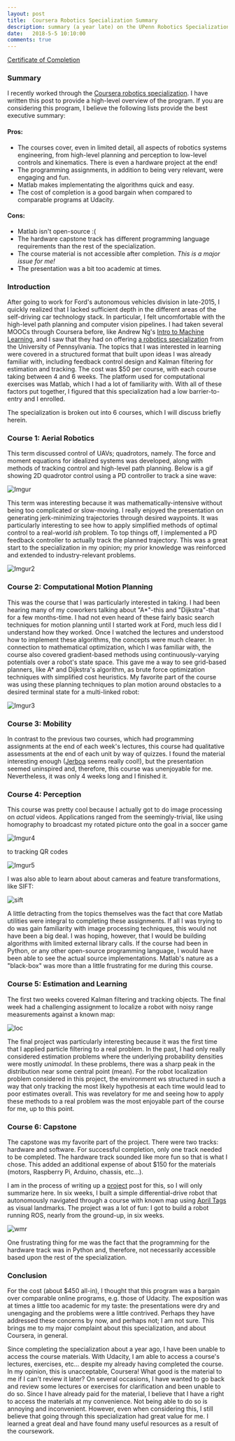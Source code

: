 ```yaml
---
layout: post
title:  Coursera Robotics Specialization Summary
description: summary (a year late) on the UPenn Robotics Specialization
date:   2018-5-5 10:10:00
comments: true
---
```


[Certificate of Completion](https://www.coursera.org/account/accomplishments/specialization/certificate/9LJZWB3PYG8C)

### Summary

I recently worked through the [Coursera robotics specialization](https://www.coursera.org/specializations/robotics).  I have written this post to provide a high-level overview of the program.  If you are considering this program, I believe the following lists provide the best executive summary:

#### Pros:
* The courses cover, even in limited detail, all aspects of robotics systems engineering, from high-level planning and perception to low-level controls and kinematics.  There is even a hardware project at the end!
* The programming assignments, in addition to being very relevant, were engaging and fun.
* Matlab makes implementating the algorithms quick and easy.
* The cost of completion is a good bargain when compared to comparable programs at Udacity.

#### Cons:
* Matlab isn't open-source :\(
* The hardware capstone track has different programming language requirements than the rest of the specialization.
* The course material is not accessible after completion. _This is a major issue for me!_
* The presentation was a bit too academic at times.

### Introduction

After going to work for Ford's autonomous vehicles division in late-2015, I quickly realized that I lacked sufficient depth in the different areas of the self-driving car technology stack.  In particular, I felt uncomfortable with the high-level path planning and computer vision pipelines.  I had taken several MOOCs through Coursera before, like Andrew Ng's [Intro to Machine Learning](https://www.coursera.org/learn/machine-learning), and I saw that they had on offering [a robotics specialization](https://www.coursera.org/specializations/robotics) from the University of Pennsylvania.  The topics that I was interested in learning were covered in a structured format that built upon ideas I was already familiar with, including feedback control design and Kalman filtering for estimation and tracking.  The cost was $50 per course, with each course taking between 4 and 6 weeks.  The platform used for computational exercises was Matlab, which I had a lot of familiarity with.  With all of these factors put together, I figured that this specialization had a low barrier-to-entry and I enrolled.

The specialization is broken out into 6 courses, which I will discuss briefly herein.

### Course 1: Aerial Robotics

This term discussed control of UAVs; quadrotors, namely.  The force and moment equations for idealized systems was developed, along with methods of tracking control and high-level path planning.  Below is a gif showing 2D quadrotor control using a PD controller to track a sine wave:

![Imgur](https://i.imgur.com/mKj81SK.gif)

This term was interesting because it was mathematically-intensive without being too complicated or slow-moving.  I really enjoyed the presentation on generating jerk-minimizing trajectories through desired waypoints.  It was particularly interesting to see how to apply simplified methods of optimal control to a real-world _ish_ problem.  To top things off, I implemented a PD feedback controller to actually track the planned trajectory.  This was a great start to the specialization in my opinion; my prior knowledge was reinforced and extended to industry-relevant problems.

![Imgur2](https://i.imgur.com/tvFGQKw.gif)

### Course 2: Computational Motion Planning

This was the course that I was particularly interested in taking.  I had been hearing many of my coworkers talking about "A\*"-this and "Dijkstra"-that for a few months-time.  I had not even heard of these fairly basic search techniques for motion planning until I started work at Ford, much less did I understand how they worked.  Once I watched the lectures and understood how to implement these algorithms, the concepts were much clearer.  In connection to mathematical optimization, which I was familiar with, the course also covered gradient-based methods using continuously-varying potentials over a robot's state space.  This gave me a way to see grid-based planners, like A\* and Dijkstra's algorithm, as brute force optimization techniques with simplified cost heuristics.  My favorite part of the course was using these planning techniques to plan motion around obstacles to a desired terminal state for a multi-linked robot:

![Imgur3](https://i.imgur.com/La0PAMp.gif)

### Course 3: Mobility

In contrast to the previous two courses, which had programming assignments at the end of each week's lectures, this course had qualitative assessments at the end of each unit by way of quizzes.  I found the material interesting enough \([Jerboa](https://www.grasp.upenn.edu/projects/penn-jerboa-tailed-hopping-robot) seems really cool!\), but the presentation seemed uninspired and, therefore, this course was unenjoyable for me.  Nevertheless, it was only 4 weeks long and I finished it.

### Course 4: Perception

This course was pretty cool because I actually got to do image processing on *actual* videos.  Applications ranged from the seemingly-trivial, like using homography to broadcast my rotated picture onto the goal in a soccer game

![Imgur4](https://i.imgur.com/3zQUmq5.gif)

to tracking QR codes

![Imgur5](https://i.imgur.com/k7VimmH.gif)

I was also able to learn about about cameras and feature transformations, like SIFT:

![sift](/assets/img/robotics-specialization/corr_cam2_nonlin.png)

A little detracting from the topics themselves was the fact that core Matlab utilities were integral to completing these assignments.  If all I was trying to do was gain familiarity with image processing techniques, this would not have been a big deal.  I was hoping, however, that I would be building algorithms with limited external library calls.  If the course had been in Python, or any other open-source programming language, I would have been able to see the actual source implementations.  Matlab's nature as a "black-box" was more than a little frustrating for me during this course.


### Course 5: Estimation and Learning

The first two weeks covered Kalman filtering and tracking objects.  The final week had a challenging assignment to localize a robot with noisy range measurements against a known map:

![loc](/assets/img/robotics-specialization/loc_noise.png)

The final project was particularly interesting because it was the first time that I applied particle filtering to a real problem.  In the past, I had only really considered estimation problems where the underlying probability densities were mostly _unimodal_.  In these problems, there was a sharp peak in the distribution near some central point \(mean\).  For the robot localization problem considered in this project, the environment ws structured in such a way that only tracking the most likely hypothesis at each time would lead to poor estimates overall.  This was revelatory for me and seeing how to apply these methods to a real problem was the most enjoyable part of the course for me, up to this point.

### Course 6: Capstone

The capstone was my favorite part of the project.  There were two tracks: hardware and software.  For successful completion, only one track needed to be completed.  The hardware track sounded like more fun so that is what I chose.  This added an additional expense of about $150 for the materials \(motors, Raspberry Pi, Arduino, chassis, etc...\).

I am in the process of writing up a [project](/projects/diff_drive) post for this, so I will only summarize here.  In six weeks, I built a simple differential-drive robot that autonomously navigated through a course with known map using [April Tags]() as visual landmarks.  The project was a lot of fun: I got to build a robot running ROS, nearly from the ground-up, in six weeks.

![wmr](/assets/img/robotics-specialization/wmr.png)

One frustrating thing for me was the fact that the programming for the hardware track was in Python and, therefore, not necessarily accessible based upon the rest of the specialization.

### Conclusion

For the cost \(about $450 all-in\),  I thought that this program was a bargain over comparable online programs, e.g. those of Udacity.  The exposition was at times a little too academic for my taste: the presentations were dry and unengaging and the problems were a little contrived.  Perhaps they have addressed these concerns by now, and perhaps not; I am not sure.  This brings me to my major complaint about this specialization, and about Coursera, in general.

Since completing the specialization about a year ago, I have been unable to access the course materials.  With Udacity, I am able to access a course's lectures, exercises, etc... despite my already having completed the course.  In my opinion, this is unacceptable, Coursera!  What good is the material to me if I can't review it later?  On several occasions, I have wanted to go back and review some lectures or exercises for clarification and been unable to do so.  Since I have already paid for the material, I believe that I have a right to access the materials at my convenience.  Not being able to do so is annoying and inconvenient.  However, even when considering this, I still believe that going through this specialization had great value for me.  I learned a great deal and have found many useful resources as a result of the coursework.